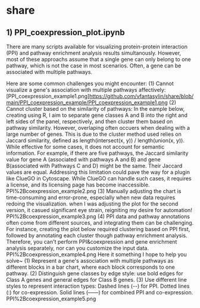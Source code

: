 # share
## 1) PPI_coexpression_plot.ipynb
There are many scripts available for visualizing protein-protein interaction (PPI) and pathway enrichment analysis results simultanously. However, most of these approachs assume that a single gene can only belong to one pathway, which is not the case in most scenarios. Often, a gene can be associated with multiple pathways. 

Here are some common challenges you might encounter:
(1) Cannot visualize a gene's association with multiple pathways affectively:
[PPI_coexpression_example1.png]https://github.com/vfantasylin/share/blob/main/PPI_coexpression_example/PPI_coexpression_example1.png
(2) Cannot cluster based on the similarity of pathways:
In the eample below, creating using R, I aim to separate gene classes A and B into the right and left sides of the panel, respectively, and then cluster them based on pathway similarity. However, overlaping often occuers when dealing with a large number of genes. This is due to the cluster method used relies on Jaccard similarity, defined as length(intersect(x, y)) / length(union(x, y)). While effective for some cases, it does not account for semantic information. For example, if there are five pathways, the Jaccard similarity value for gene A (associated with pathways A and B) and gene B(associated with Pathways C and D) might be the same. Their Jaccard values are equal. Addressing this limitation could pave the way for a plugin like ClueGO in Cytoscape. While ClueGO can handle such cases, it requires a license, and its licensing page has become inaccessible.
PPI%2Bcoexpression_example2.png
(3) Manually adjusting the chart is time-consuming and error-prone, especially when new data requires redoing the visualization.
when I was adjusting the plot for the second version, it casued significant eye strain, reigniting my desire for automation! 
PPI%2Bcoexpression_example3.png
(4) PPI data and pathway annotations often come from different sources, and integrating them can be challenging. For instance, creating the plot below required clustering based on PPI first, followed by annotating each cluster though pathway enrichment analysis. Therefore, you can't perform PPI&coexpression and gene enrichment analysis separately, nor can you customize the input data. 
PPI%2Bcoexpression_example4.png
Here it something I hope to help you solve~
(1) Represent a gene's association with multiple pathways as different blocks in a bar chart, where each block corresponds to one pathway.
(2) Distinguish gene classes by edge style: use bold edges for Class A genes and general edges for Class B genes.
(3) Use different line styles to represent interaction types:
Dashed lines (--) for PPI.
Dotted lines (:) for co-expression.
Solid lines (——) for combined PPI and co-expression.
PPI%2Bcoexpression_example5.png
